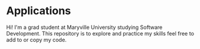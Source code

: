 # Applications

Hi! I'm a grad student at Maryville University studying Software Development. This repository is to explore and practice my skills feel free to add to or copy my code.
